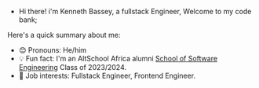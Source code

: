 * Hi there! i'm Kenneth Bassey, a fullstack Engineer, Welcome to my code bank; 

Here's a quick summary about me:
* 😊 Pronouns: He/him
* 💡 Fun fact: I'm an AltSchool Africa alumni [School of Software Engineering](https://altschoolafrica.com/schools/engineering) Class of 2023/2024.
* 💼 Job interests: Fullstack Engineer, Frontend Engineer.
